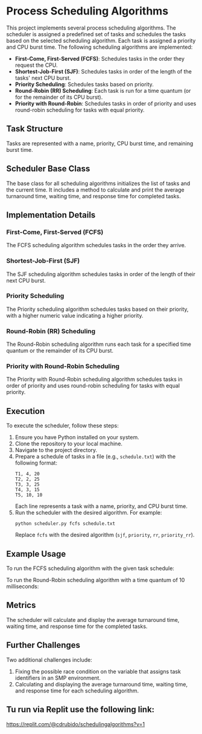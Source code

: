 # Process Scheduling Algorithms

This project implements several process scheduling algorithms. The scheduler is assigned a predefined set of tasks and schedules the tasks based on the selected scheduling algorithm. Each task is assigned a priority and CPU burst time. The following scheduling algorithms are implemented:

- **First-Come, First-Served (FCFS)**: Schedules tasks in the order they request the CPU.
- **Shortest-Job-First (SJF)**: Schedules tasks in order of the length of the tasks' next CPU burst.
- **Priority Scheduling**: Schedules tasks based on priority.
- **Round-Robin (RR) Scheduling**: Each task is run for a time quantum (or for the remainder of its CPU burst).
- **Priority with Round-Robin**: Schedules tasks in order of priority and uses round-robin scheduling for tasks with equal priority.

## Task Structure

Tasks are represented with a name, priority, CPU burst time, and remaining burst time.

## Scheduler Base Class

The base class for all scheduling algorithms initializes the list of tasks and the current time. It includes a method to calculate and print the average turnaround time, waiting time, and response time for completed tasks.

## Implementation Details

### First-Come, First-Served (FCFS)

The FCFS scheduling algorithm schedules tasks in the order they arrive.

### Shortest-Job-First (SJF)

The SJF scheduling algorithm schedules tasks in order of the length of their next CPU burst.

### Priority Scheduling

The Priority scheduling algorithm schedules tasks based on their priority, with a higher numeric value indicating a higher priority.

### Round-Robin (RR) Scheduling

The Round-Robin scheduling algorithm runs each task for a specified time quantum or the remainder of its CPU burst.

### Priority with Round-Robin Scheduling

The Priority with Round-Robin scheduling algorithm schedules tasks in order of priority and uses round-robin scheduling for tasks with equal priority.

## Execution

To execute the scheduler, follow these steps:

1. Ensure you have Python installed on your system.
2. Clone the repository to your local machine.
3. Navigate to the project directory.
4. Prepare a schedule of tasks in a file (e.g., `schedule.txt`) with the following format:
    ```
    T1, 4, 20
    T2, 2, 25
    T3, 3, 25
    T4, 3, 15
    T5, 10, 10
    ```
    Each line represents a task with a name, priority, and CPU burst time.
5. Run the scheduler with the desired algorithm. For example:
    ```
    python scheduler.py fcfs schedule.txt
    ```
    Replace `fcfs` with the desired algorithm (`sjf`, `priority`, `rr`, `priority_rr`).

## Example Usage

To run the FCFS scheduling algorithm with the given task schedule:

To run the Round-Robin scheduling algorithm with a time quantum of 10 milliseconds:

## Metrics

The scheduler will calculate and display the average turnaround time, waiting time, and response time for the completed tasks.

## Further Challenges

Two additional challenges include:
1. Fixing the possible race condition on the variable that assigns task identifiers in an SMP environment.
2. Calculating and displaying the average turnaround time, waiting time, and response time for each scheduling algorithm.

## Tu run via Replit use the following link:
https://replit.com/@cdrubido/schedulingalgorithms?v=1
